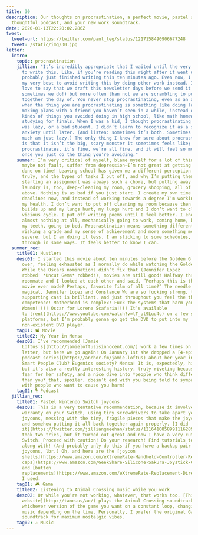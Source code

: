 ```yaml
---
title: 30
description: Our thoughts on procrastination, a perfect movie, pastel stuff, a
  thoughtful podcast, and your new work soundtrack.
date: 2020-01-13T22:20:02.286Z
tweet:
  tweet-url: https://twitter.com/pant_leg/status/1217158490906677248
  tweet: /static/img/30.jpg
letter:
  intro:
    topic: procrastination
    jillian: "It’s incredibly appropriate that I waited until the very last minute
      to write this. Like, if you’re reading this right after it went up, I
      probably just finished writing this ten minutes ago. Even now, I am doing
      my very best to avoid writing this by doing other work instead. I would
      love to say that we draft this newsletter days before we send it out (and
      sometimes we do!) but more often than not we are scrambling to put it
      together the day of. You never stop procrastinating, even as an adult—even
      when the thing you are procrastinating is something like doing laundry or
      making plans with a friend you haven’t seen in a while, instead of the
      kinds of things you avoided doing in high school, like math homework and
      studying for finals. When I was a kid, I thought procrastinating meant I
      was lazy, or a bad student. I didn’t learn to recognize it as a symptom of
      anxiety until later. (And listen: sometimes it’s both. Sometimes I very
      much am just lazy.) The only thing I know for sure about procrastination
      is that it isn’t the big, scary monster it sometimes feels like; everyone
      procrastinates, it’s fine, we’re all fine, and it will feel so much better
      once you just do the thing you’re avoiding."
    summer: I’m very critical of myself, blame myself for a lot of things that are
      maybe not fault, suffer from depression—I’m not great at getting things
      done on time! Leaving school has given me a different perception of time,
      truly, and the types of tasks I put off, and why I’m putting them off;
      starting an assignment was always such a chore, but putting away my
      laundry is, too, deep-cleaning my room, grocery shopping, all of the
      above. Nothing is as bad if you just start. I create my own time and
      deadlines now, and instead of working towards a degree I’m working towards
      my health. I don’t want to put off cleaning my room because then the dust
      builds up and my lungs hurt, my lungs hurt and I don’t want to clean, the
      vicious cycle. I put off writing poems until I feel better. I end up doing
      almost nothing at all, mechanically going to work, coming home, brushing
      my teeth, going to bed. Procrastination means something different, less
      risking a grade and my sense of achievement and more something more
      severe, but I am doing it less. I am sticking to some schedules, following
      through in some ways. It feels better to know I can.
  summer_rec:
    title01: Hustlers
    desc01: I started this movie about ten minutes before the Golden Globes were
      over, feeling exhausted as I normally do while watching the Golden Globes.
      While the Oscars nominations didn’t fix that (Jennifer Lopez
      robbed! *Uncut Gems* robbed!), movies are still good! Halfway through, my
      roommate and I looked at each other and said, “Perhaps this is the best
      movie ever made? Perhaps, favorite film of all time?” The needle drops are
      magical, Jennifer Lopez and Constance Wu are so fucking strong, the
      supporting cast is brilliant, and just throughout you feel the thriving
      competence! Motherhood is complex! Fuck the systems that harm you!
      Women!!!!! Oscar for Lorene Scafaria!!!! It’s available
      to [rent](https://www.youtube.com/watch?v=lT_ot9Lud4c) on a few streaming
      platforms, but I’m probably gonna go get the DVD to put into my
      non-existent DVD player.
    tag01: 📽️ Movie
    title02: My Year in Mensa
    desc02: I’ve recommended [Jamie
      Loftus’s](http://jamieloftusisinnocent.com/) work a few times on this
      letter, but here we go again! On January 1st she dropped a [4-episode
      podcast series](https://anchor.fm/jamie-loftus) about her year in the
      Smart People Club? Eugenics society? Mensa! It is, expectedly, hilarious,
      but it’s also a really interesting history, truly riveting because you
      fear for her safety, and a nice dive into *people who think differently
      than you* that, spoiler, doesn’t end with you being told to sympathize
      with people who want to cause you harm!
    tag02: 🎙️ Podcast
  jillian_rec:
    title01: Pastel Nintendo Switch joycons
    desc01: This is a very tentative recommendation, because it involves voiding the
      warranty on your Switch, using tiny screwdrivers to take apart your
      joycons, messing with the tiny, fragile pieces that make the joycons work,
      and somehow putting it all back together again properly. [I did
      it](https://twitter.com/jilliangmeehan/status/1216410858991116289), and it
      took two tries, but it turned out great and now I have a very cute, pastel
      Switch. Proceed with caution! Do your research! Find tutorials to follow
      along with! (And probably only do this if you have a backup pair of
      joycons, lbr.) Oh, and here are the [joycon
      shells](https://www.amazon.com/eXtremeRate-Handheld-Controller-Replacement-Nintendo/dp/B07NVLH8PR), [backplate](https://www.amazon.com/eXtremeRate-Nintendo-Switch-Handheld-Controller-Replacement/dp/B07NVMXNM8/ref=pd_sim_b2b_5/144-3376423-1654755?_encoding=UTF8&pd_rd_i=B07NVMXNM8&pd_rd_r=2676276a-9bfd-49b2-beb9-cc74e71d294a&pd_rd_w=95Hgh&pd_rd_wg=fM8QG&pf_rd_p=a07701e4-f565-442a-b97f-93ab23cbb7ef&pf_rd_r=8EDC70YF06AVQZMJCPYQ&psc=1&refRID=8EDC70YF06AVQZMJCPYQ), [joystick
      caps](https://www.amazon.com/GeekShare-Silicone-Sakura-Joystick-Caps-Switch-nintendo/dp/B07W6L39V6/ref=pd_bxgy_147_3/144-3376423-1654755?_encoding=UTF8&pd_rd_i=B07W6L39V6&pd_rd_r=2676276a-9bfd-49b2-beb9-cc74e71d294a&pd_rd_w=VdBhM&pd_rd_wg=fM8QG&pf_rd_p=09627863-9889-4290-b90a-5e9f86682449&pf_rd_r=8EDC70YF06AVQZMJCPYQ&psc=1&refRID=8EDC70YF06AVQZMJCPYQ),
      and [button
      replacements](https://www.amazon.com/eXtremeRate-Replacement-Direction-Nintendo-Included/dp/B07PLXN2JZ/ref=pd_sim_b2b_1/144-3376423-1654755?_encoding=UTF8&pd_rd_i=B07PN35QG4&pd_rd_r=2676276a-9bfd-49b2-beb9-cc74e71d294a&pd_rd_w=95Hgh&pd_rd_wg=fM8QG&pf_rd_p=a07701e4-f565-442a-b97f-93ab23cbb7ef&pf_rd_r=8EDC70YF06AVQZMJCPYQ&refRID=8EDC70YF06AVQZMJCPYQ&th=1) that
      I used.
    tag01: 🎮 Game
    title02: Listening to Animal Crossing music while you work
    desc02: Or while you’re not working, whatever, that works too. [This
      website](http://tane.us/ac/) plays the Animal Crossing soundtracks from
      whichever version of the game you want on a constant loop, changing the
      music depending on the time. Personally, I prefer the original Gamecube
      soundtrack for maximum nostalgic vibes.
    tag02: 🎶 Music
---
```

